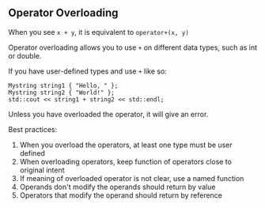 ## Operator Overloading

When you see `x + y`, it is equivalent to `operator+(x, y)`

Operator overloading allows you to use `+` on different data types, such as int or double.

If you have user-defined types and use `+` like so:

```
Mystring string1 { "Hello, " };
Mystring string2 { "World!" };
std::cout << string1 + string2 << std::endl;
```
Unless you have overloaded the operator, it will give an error.

Best practices:
1. When you overload the operators, at least one type must be user defined
2. When overloading operators, keep function of operators close to original intent
3. If meaning of overloaded operator is not clear, use a named function
4. Operands don't modify the operands should return by value
5. Operators that modify the operand should return by reference